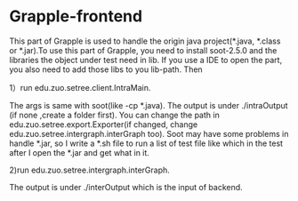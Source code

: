 # Grapple-frontend

This part of Grapple is used to handle the origin java project(*.java, *.class or *.jar).To use this part of Grapple, you need to install soot-2.5.0 and the libraries the object under test need in lib.
If you use a IDE to open the part, you also need to add those libs to you lib-path. Then

1）run edu.zuo.setree.client.IntraMain.

The args is same with soot(like -cp *.java).
The output is under ./intraOutput (if none ,create a folder first). You can change the path in edu.zuo.setree.export.Exporter(if changed, change edu.zuo.setree.intergraph.interGraph too).
Soot may have some problems in handle *.jar, so I write a *.sh file to run a list of test file like which in the test after I open the *.jar and get what in it.

2)run edu.zuo.setree.intergraph.interGraph.

The output is under ./interOutput which is the input of backend.